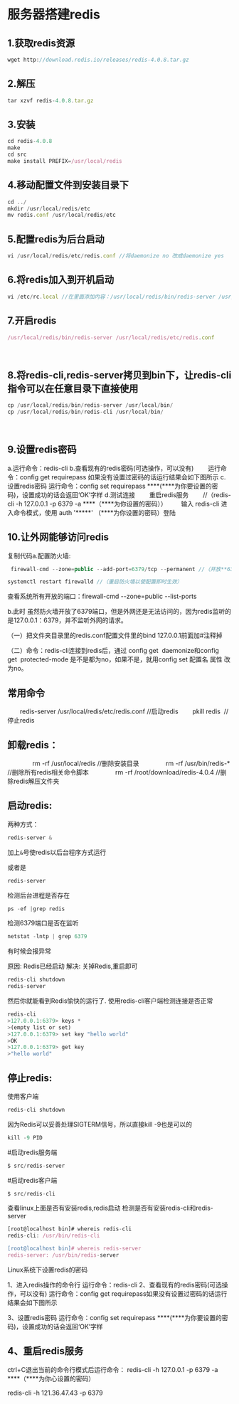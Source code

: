 # 服务器搭建redis

## 1.获取redis资源
```js
wget http://download.redis.io/releases/redis-4.0.8.tar.gz
```

## 2.解压
```js
tar xzvf redis-4.0.8.tar.gz
```
## 3.安装
```js
cd redis-4.0.8
make
cd src
make install PREFIX=/usr/local/redis
```

## 4.移动配置文件到安装目录下
```js
cd ../
mkdir /usr/local/redis/etc
mv redis.conf /usr/local/redis/etc
```

## 5.配置redis为后台启动
```js
vi /usr/local/redis/etc/redis.conf //将daemonize no 改成daemonize yes
```
## 6.将redis加入到开机启动
```js
vi /etc/rc.local //在里面添加内容：/usr/local/redis/bin/redis-server /usr/local/redis/etc/redis.conf (意思就是开机调用这段开启redis的命令)
```

## 7.开启redis
```js
/usr/local/redis/bin/redis-server /usr/local/redis/etc/redis.conf 
```
 
## 8.将redis-cli,redis-server拷贝到bin下，让redis-cli指令可以在任意目录下直接使用
```js
cp /usr/local/redis/bin/redis-server /usr/local/bin/
cp /usr/local/redis/bin/redis-cli /usr/local/bin/
```

 
## 9.设置redis密码
a.运行命令：redis-cli
b.查看现有的redis密码(可选操作，可以没有)
　　运行命令：config get requirepass 如果没有设置过密码的话运行结果会如下图所示
c.设置redis密码
    运行命令：config set requirepass ****(****为你要设置的密码)，设置成功的话会返回‘OK’字样
d.测试连接
　　重启redis服务
　　//（redis-cli -h 127.0.0.1 -p 6379 -a ****（****为你设置的密码））
　　输入 redis-cli 进入命令模式，使用 auth '*****' （****为你设置的密码）登陆　　　　　 

## 10.让外网能够访问redis
复制代码a.配置防火墙: 
```js
 firewall-cmd --zone=public --add-port=6379/tcp --permanent //（开放**6379**端口）

systemctl restart firewalld //（重启防火墙以使配置即时生效）
```
查看系统所有开放的端口：firewall-cmd --zone=public --list-ports

b.此时 虽然防火墙开放了6379端口，但是外网还是无法访问的，因为redis监听的是127.0.0.1：6379，并不监听外网的请求。

（一）把文件夹目录里的redis.conf配置文件里的bind 127.0.0.1前面加#注释掉

（二）命令：redis-cli连接到redis后，通过 config get  daemonize和config get  protected-mode 是不是都为no，如果不是，就用config set 配置名 属性 改为no。


## 常用命令　　
　　redis-server /usr/local/redis/etc/redis.conf //启动redis
　　pkill redis  //停止redis
## 卸载redis：
　　　　rm -rf /usr/local/redis //删除安装目录
　　　　rm -rf /usr/bin/redis-* //删除所有redis相关命令脚本
　　　　rm -rf /root/download/redis-4.0.4 //删除redis解压文件夹
## 启动redis:
两种方式：
```js
redis-server &
```
加上`&`号使redis以后台程序方式运行

或者是
```js
redis-server
```
检测后台进程是否存在
```js
ps -ef |grep redis
```

检测6379端口是否在监听
```js
netstat -lntp | grep 6379
```

有时候会报异常

原因: Redis已经启动
解决: 关掉Redis,重启即可
```js
redis-cli shutdown
redis-server
```

然后你就能看到Redis愉快的运行了.
使用redis-cli客户端检测连接是否正常
```js
redis-cli
>127.0.0.1:6379> keys *
>(empty list or set)
>127.0.0.1:6379> set key "hello world" 
>OK
>127.0.0.1:6379> get key
>"hello world"
```
## 停止redis:
使用客户端
```js
redis-cli shutdown
```
因为Redis可以妥善处理SIGTERM信号，所以直接kill -9也是可以的
```js
kill -9 PID
```

#启动redis服务端
```js
$ src/redis-server
```

#启动redis客户端
```js
$ src/redis-cli
```

查看linux上面是否有安装redis,redis启动
检测是否有安装redis-cli和redis-server
```js
[root@localhost bin]# whereis redis-cli
redis-cli: /usr/bin/redis-cli

[root@localhost bin]# whereis redis-server
redis-server: /usr/bin/redis-server
```

Linux系统下设置redis的密码

1、进入redis操作的命令行
运行命令：redis-cli
2、查看现有的redis密码(可选操作，可以没有)
运行命令：config get requirepass如果没有设置过密码的话运行结果会如下图所示


3、设置redis密码
运行命令：config set requirepass ****(****为你要设置的密码)，设置成功的话会返回‘OK’字样

## 4、重启redis服务
ctrl+C退出当前的命令行模式后运行命令：
redis-cli -h 127.0.0.1 -p 6379 -a ****（****为你心设置的密码）  


redis-cli -h 121.36.47.43 -p 6379